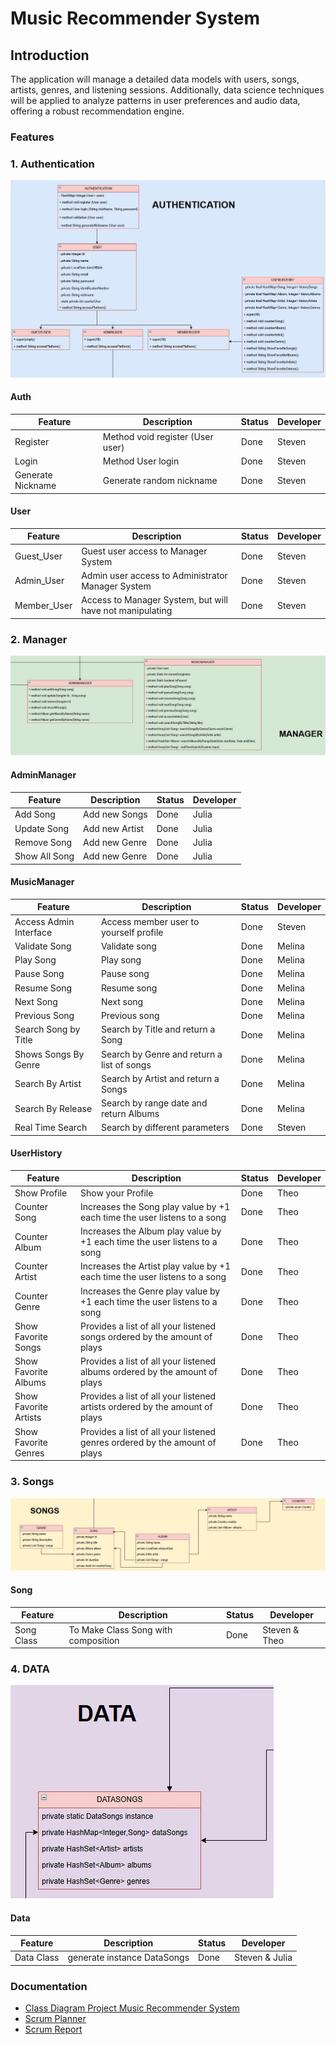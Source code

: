 # Music Recommender System

## Introduction
The application will manage a detailed data models with users, songs, artists, genres, and listening sessions. 
Additionally, data science techniques will be applied to analyze patterns in user preferences and audio data, offering a robust recommendation engine.

### Features

### 1. Authentication
![Auth](img/auth.jpg)

#### Auth

| Feature           | Description                      | Status | Developer |
|-------------------|----------------------------------|--------|-----------|
| Register          | Method void register (User user) | Done   | Steven    |
| Login             | Method User login                | Done   | Steven    |
| Generate Nickname | Generate random nickname         | Done   | Steven    |

#### User

| Feature       | Description                                              | Status | Developer |
|---------------|----------------------------------------------------------|--------|-----------|
| Guest_User    | Guest user access to Manager System                      | Done   | Steven    |  
| Admin_User    | Admin user access to Administrator Manager System        | Done   | Steven    |
| Member_User   | Access to Manager System, but will have not manipulating | Done   | Steven    |


### 2. Manager
![Manager](img/manager.jpg)

#### AdminManager

| Feature       | Description    | Status | Developer |
|---------------|----------------|--------|-----------|
| Add Song      | Add new Songs  | Done   | Julia     |
| Update Song   | Add new Artist | Done   | Julia     |
| Remove Song   | Add new Genre  | Done   | Julia     |
| Show All Song | Add new Genre  | Done   | Julia     |


#### MusicManager

| Feature                | Description                                | Status | Developer |
|------------------------|--------------------------------------------|--|-----------|
| Access Admin Interface | Access member user to yourself profile     | Done | Steven    |
| Validate Song          | Validate song                              | Done | Melina    |
| Play Song              | Play song                                  | Done | Melina    |
| Pause Song             | Pause song                                 | Done | Melina    |
| Resume Song            | Resume song                                | Done | Melina    |
| Next Song              | Next song                                  | Done | Melina    |
| Previous Song          | Previous song                              | Done | Melina    |
| Search Song by Title   | Search by Title and return a Song          | Done | Melina    |
| Shows Songs By Genre   | Search by Genre and return a list of songs | Done | Melina    |
| Search By Artist       | Search by Artist and return a Songs        | Done | Melina    |
| Search By Release      | Search by range date and return Albums     | Done | Melina    |
| Real Time Search       | Search by different parameters             | Done | Steven    |

#### UserHistory

| Feature               | Description                                                                 | Status | Developer |
|-----------------------|-----------------------------------------------------------------------------|--|--------|
| Show Profile          | Show your Profile                                                           | Done | Theo   |
| Counter Song   |Increases the Song play value by +1 each time the user listens to a song   | Done | Theo   |
| Counter Album   |Increases the Album play value by +1 each time the user listens to a song   | Done | Theo   |
| Counter Artist   |Increases the Artist play value by +1 each time the user listens to a song   | Done | Theo   |
| Counter Genre   |Increases the Genre play value by +1 each time the user listens to a song   | Done | Theo   |
| Show Favorite Songs   | Provides a list of all your listened songs ordered by the amount of plays   | Done | Theo   |
| Show Favorite Albums  | Provides a list of all your listened albums ordered by the amount of plays  | Done | Theo   |
| Show Favorite Artists | Provides a list of all your listened artists ordered by the amount of plays | Done | Theo   |
| Show Favorite Genres  | Provides a list of all your listened genres ordered by the amount of plays  | Done | Theo   | 

### 3. Songs
![Songs](img/songs.jpg)

#### Song

| Feature           | Description                         | Status | Developer     |
|-------------------|-------------------------------------|--------|---------------|
| Song Class        | To Make Class Song with composition | Done   | Steven & Theo |

### 4. DATA
![Data](img/data.jpg)

#### Data

| Feature    | Description                 | Status | Developer      |
|------------|-----------------------------|--------|----------------| 
| Data Class | generate instance DataSongs | Done   | Steven & Julia | 


### Documentation
+ [Class Diagram Project Music Recommender System](https://drive.google.com/file/d/1EfPopsuNGfS590GFdUUheVOVDKjg46cd/view?usp=drive_link)
+ [Scrum Planner](https://docs.google.com/spreadsheets/d/1rEBiQTtqf0slariM-Mr7hmkwMj8jV7SxucW3dnAYtes/edit?usp=sharing)
+ [Scrum Report](https://docs.google.com/document/d/1i74uvANGPbzYQX3pflOqah5UxF3w0kFpW3wvfyKNrE0/edit?usp=sharing)
